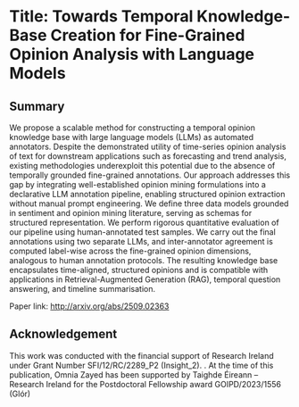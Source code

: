 # Title: Towards Temporal Knowledge-Base Creation for Fine-Grained Opinion Analysis with Language Models

## Summary
We propose a scalable method for constructing a temporal opinion knowledge
base with large language models (LLMs) as automated annotators. Despite the
demonstrated utility of time-series opinion analysis of text for downstream
applications such as forecasting and trend analysis, existing methodologies
underexploit this potential due to the absence of temporally grounded
fine-grained annotations. Our approach addresses this gap by integrating
well-established opinion mining formulations into a declarative LLM annotation
pipeline, enabling structured opinion extraction without manual prompt
engineering. We define three data models grounded in sentiment and opinion
mining literature, serving as schemas for structured representation. We perform
rigorous quantitative evaluation of our pipeline using human-annotated test
samples. We carry out the final annotations using two separate LLMs, and
inter-annotator agreement is computed label-wise across the fine-grained
opinion dimensions, analogous to human annotation protocols. The resulting
knowledge base encapsulates time-aligned, structured opinions and is compatible
with applications in Retrieval-Augmented Generation (RAG), temporal question
answering, and timeline summarisation.


Paper link: http://arxiv.org/abs/2509.02363

## Acknowledgement 
This work was conducted with the financial support of Research Ireland under Grant Number SFI/12/RC/2289\_P2 (Insight\_2). . At the time of this publication, Omnia Zayed has been supported by Taighde Éireann – Research Ireland for the Postdoctoral Fellowship award GOIPD/2023/1556 (Glór)
